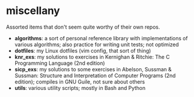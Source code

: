miscellany
==========
Assorted items that don't seem quite worthy of their own repos.

* __algorithms__: a sort of personal reference library with implementations of various algorithms; also practice for writing unit tests; not optimized
* __dotfiles__: my Linux dotfiles (vim config, that sort of thing)
* __knr_exs__: my solutions to exercises in Kernighan & Ritchie: The C Programming Language (2nd edition)
* __sicp_exs__: my solutions to some exercises in Abelson, Sussman & Sussman: Structure and Interpretation of Computer Programs (2nd edition); compiles in GNU Guile, not sure about others
* __utils__: various utility scripts; mostly in Bash and Python
